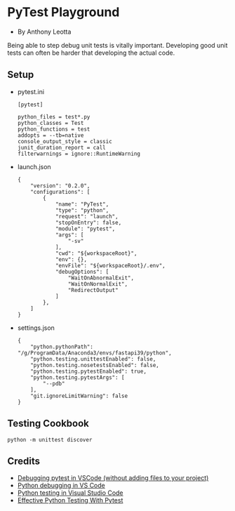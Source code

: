# PyTest Playground

- By Anthony Leotta

Being able to step debug unit tests is vitally important. Developing good unit tests can often be harder that developing the actual code.

## Setup

- pytest.ini

    ```
    [pytest]

    python_files = test*.py
    python_classes = Test
    python_functions = test
    addopts = --tb=native
    console_output_style = classic
    junit_duration_report = call
    filterwarnings = ignore::RuntimeWarning
    ```

- launch.json

    ```
    {
        "version": "0.2.0",
        "configurations": [
            {
                "name": "PyTest",
                "type": "python",
                "request": "launch",
                "stopOnEntry": false,
                "module": "pytest",
                "args": [
                    "-sv"
                ],
                "cwd": "${workspaceRoot}",
                "env": {},
                "envFile": "${workspaceRoot}/.env",
                "debugOptions": [
                    "WaitOnAbnormalExit",
                    "WaitOnNormalExit",
                    "RedirectOutput"
                ]
            },
        ]
    }
    ```
- settings.json

    ```
    {
        "python.pythonPath": "/g/ProgramData/Anaconda3/envs/fastapi39/python",
        "python.testing.unittestEnabled": false,
        "python.testing.nosetestsEnabled": false,
        "python.testing.pytestEnabled": true,
        "python.testing.pytestArgs": [
            "--pdb"
        ],
        "git.ignoreLimitWarning": false
    }
    ```

## Testing Cookbook

```
python -m unittest discover
```


## Credits

- [Debugging pytest in VSCode (without adding files to your project)](https://keathmilligan.net/debugging-pytest-in-vscode)
- [Python debugging in VS Code](https://code.visualstudio.com/docs/python/debugging)
- [Python testing in Visual Studio Code](https://code.visualstudio.com/docs/python/testing)
- [Effective Python Testing With Pytest](https://realpython.com/pytest-python-testing/)